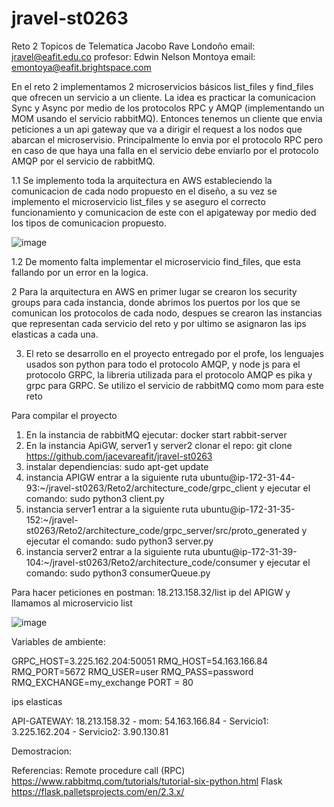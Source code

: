 # jravel-st0263
Reto 2 Topicos de Telematica
Jacobo Rave Londoño
email: jravel@eafit.edu.co
profesor: Edwin Nelson Montoya
email: emontoya@eafit.brightspace.com

En el reto 2 implementamos 2 microservicios básicos list_files y find_files que ofrecen un servicio a un cliente. La idea es practicar la comunicacion Sync y Async por medio de los protocolos RPC y AMQP (implementando un MOM usando el servicio rabbitMQ). 
Entonces tenemos un cliente que envia peticiones a un api gateway que va a dirigir el request a los nodos que abarcan el microservisio. Principalmente lo envia por el protocolo RPC pero en caso de que haya una falla en el servicio debe enviarlo por el protocolo AMQP por el servicio de rabbitMQ.

1.1 Se implemento toda la arquitectura en AWS estableciendo la comunicacion de cada nodo propuesto en el diseño, a su vez se implemento el microservicio list_files y se aseguro el correcto funcionamiento y comunicacion de este con el apigateway por medio ded los tipos de comunicacion propuesto. 

![image](https://github.com/jacevareafit/jravel-st0263/assets/68928490/5b21ed21-6155-4684-b547-224a5f159709)


1.2 De momento falta implementar el microservicio find_files, que esta fallando por un error en la logica.

2 Para la arquitectura en AWS en primer lugar se crearon los security groups para cada instancia, donde abrimos los puertos por los que se comunican los protocolos de cada nodo, despues se crearon las instancias que representan cada servicio del reto y por ultimo se asignaron las ips elasticas a cada una.

3. El reto se desarrollo en el proyecto entregado por el profe, los lenguajes usados son python para todo el protocolo AMQP, y node js para el protocolo GRPC, la libreria utilizada para el protocolo AMQP es pika y grpc para GRPC. Se utilizo el servicio de rabbitMQ como mom para este reto

Para compilar el proyecto

1. En la instancia de rabbitMQ ejecutar:
    docker start rabbit-server
2. En la instancia ApiGW, server1 y server2 clonar el repo:
    git clone https://github.com/jacevareafit/jravel-st0263
3. instalar dependiencias:
   sudo apt-get update
4. instancia APIGW entrar a la siguiente ruta ubuntu@ip-172-31-44-93:~/jravel-st0263/Reto2/architecture_code/grpc_client y ejecutar el comando:
   sudo python3 client.py
5. instancia server1 entrar a la siguiente ruta ubuntu@ip-172-31-35-152:~/jravel-st0263/Reto2/architecture_code/grpc_server/src/proto_generated y ejecutar     el comando: sudo python3 server.py
6. instancia server2 entrar a la siguiente ruta ubuntu@ip-172-31-39-104:~/jravel-st0263/Reto2/architecture_code/consumer y ejecutar el comando:
   sudo python3 consumerQueue.py


Para hacer peticiones en postman:
  18.213.158.32/list  ip del APIGW y llamamos al microservicio list

![image](https://github.com/jacevareafit/jravel-st0263/assets/68928490/edd7e497-f6f0-40db-9674-3aa5128c7e9d)


Variables de ambiente:

GRPC_HOST=3.225.162.204:50051
RMQ_HOST=54.163.166.84
RMQ_PORT=5672
RMQ_USER=user
RMQ_PASS=password
RMQ_EXCHANGE=my_exchange
PORT = 80
  

ips elasticas

API-GATEWAY: 18.213.158.32 - 
mom: 54.163.166.84 - 
Servicio1: 3.225.162.204 - 
Servicio2: 3.90.130.81

Demostracion:

Referencias:
Remote procedure call (RPC)
https://www.rabbitmq.com/tutorials/tutorial-six-python.html
Flask
https://flask.palletsprojects.com/en/2.3.x/









